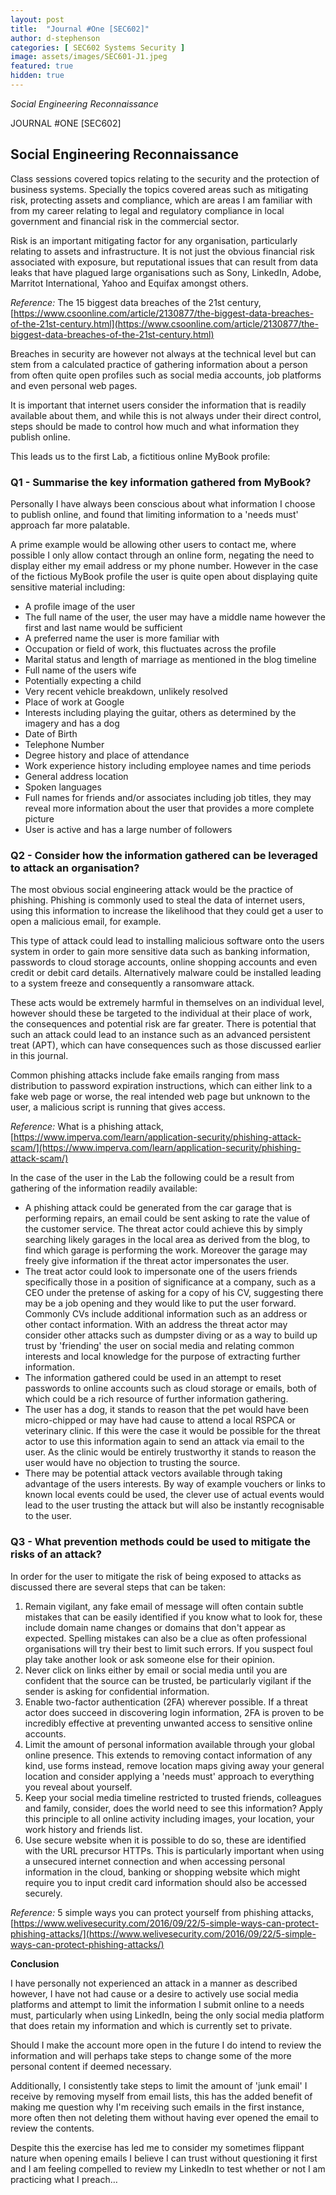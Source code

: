 ```yaml
---
layout: post
title:  "Journal #One [SEC602]"
author: d-stephenson
categories: [ SEC602 Systems Security ]
image: assets/images/SEC601-J1.jpeg
featured: true
hidden: true
---
```

<i>Social Engineering Reconnaissance</i>

JOURNAL #ONE [SEC602]

<h2>Social Engineering Reconnaissance</h2> 

Class sessions covered topics relating to the security and the protection of business systems. Specially the topics covered areas such as mitigating risk, protecting assets and compliance, which are areas I am familiar with from my career relating to legal and regulatory compliance in local government and financial risk in the commercial sector. 

Risk is an important mitigating factor for any organisation, particularly relating to assets and infrastructure. It is not just the obvious financial risk associated with exposure, but reputational issues that can result from data leaks that have plagued large organisations such as Sony, LinkedIn, Adobe, Marritot International, Yahoo and Equifax amongst others.

<i>Reference:</i>  The 15 biggest data breaches of the 21st century, [https://www.csoonline.com/article/2130877/the-biggest-data-breaches-of-the-21st-century.html](https://www.csoonline.com/article/2130877/the-biggest-data-breaches-of-the-21st-century.html)

Breaches in security are however not always at the technical level but can stem from a calculated practice of gathering information about a person from often quite open profiles such as social media accounts, job platforms and even personal web pages. 

It is important that internet users consider the information that is readily available about them, and while this is not always under their direct control, steps should be made to control how much and what information they publish online. 

This leads us to the first Lab, a fictitious online MyBook profile:

<h3>Q1 - Summarise the key information gathered from MyBook?</h3> 

Personally I have always been conscious about what information I choose to publish online, and found that limiting information to a 'needs must' approach far more palatable. 

A prime example would be allowing other users to contact me, where possible I only allow contact through an online form, negating the need to display either my email address or my phone number. However in the case of the fictious MyBook profile the user is quite open about displaying quite sensitive material including:

- A profile image of the user
- The full name of the user, the user may have a middle name however the first and last name would be sufficient 
- A preferred name the user is more familiar with 
- Occupation or field of work, this fluctuates across the profile
- Marital status and length of marriage as mentioned in the blog timeline
- Full name of the users wife
- Potentially expecting a child 
- Very recent vehicle breakdown, unlikely resolved 
- Place of work at Google
- Interests including playing the guitar, others as determined by the imagery and has a dog 
- Date of Birth 
- Telephone Number 
- Degree history and place of attendance
- Work experience history including employee names and time periods
- General address location 
- Spoken languages 
- Full names for friends and/or associates including job titles, they may reveal more information about the user that provides a more complete picture 
- User is active and has a large number of followers 

<h3>Q2 - Consider how the information gathered can be leveraged to attack an organisation?</h3>

The most obvious social engineering attack would be the practice of phishing. Phishing is commonly used to steal the data of internet users, using this information to increase the likelihood that they could get a user to open a malicious email, for example. 

This type of attack could lead to installing malicious software onto the users system in order to gain more sensitive data such as banking information, passwords to cloud storage accounts, online shopping accounts and even credit or debit card details. Alternatively malware could be installed leading to a system freeze and consequently a ransomware attack. 

These acts would be extremely harmful in themselves on an individual level, however should these be targeted to the individual at their place of work, the consequences and potential risk are far greater. There is potential that such an attack could lead to an instance such as an advanced persistent treat (APT), which can have consequences such as those discussed earlier in this journal. 

Common phishing attacks include fake emails ranging from mass distribution to password expiration instructions, which can either link to a fake web page or worse, the real intended web page but unknown to the user, a malicious script is running that gives access.

<i>Reference:</i> What is a phishing attack, [https://www.imperva.com/learn/application-security/phishing-attack-scam/](https://www.imperva.com/learn/application-security/phishing-attack-scam/)

In the case of the user in the Lab the following could be a result from gathering of the information readily available:

- A phishing attack could be generated from the car garage that is performing repairs, an email could be sent asking to rate the value of the customer service. The threat actor could achieve this by simply searching likely garages in the local area as derived from the blog, to find which garage is performing the work. Moreover the garage may freely give information if the threat actor impersonates the user. 
- The treat actor could look to impersonate one of the users friends specifically those in a position of significance at a company, such as a CEO under the pretense of asking for a copy of his CV, suggesting there may be a job opening and they would like to put the user forward. Commonly CVs include additional information such as an address or other contact information. With an address the threat actor may consider other attacks such as dumpster diving or as a way to build up trust by 'friending' the user on social media and relating common interests and local knowledge for the purpose of extracting further information. 
- The information gathered could be used in an attempt to reset passwords to online accounts such as cloud storage or emails, both of which could be a rich resource of further information gathering.
- The user has a dog, it stands to reason that the pet would have been micro-chipped or may have had cause to attend a local RSPCA or veterinary clinic. If this were the case it would be possible for the threat actor to use this information again to send an attack via email to the user. As the clinic would be entirely trustworthy it stands to reason the user would have no objection to trusting the source. 
- There may be potential attack vectors available through taking advantage of the users interests. By way of example vouchers or links to known local events could be used, the clever use of actual events would lead to the user trusting the attack but will also be instantly recognisable to the user.

<h3>Q3 - What prevention methods could be used to mitigate the risks of an attack?</h3>

In order for the user to mitigate the risk of being exposed to attacks as discussed there are several steps that can be taken:

1. Remain vigilant, any fake email of message will often contain subtle mistakes that can be easily identified if you know what to look for, these include domain name changes or domains that don't appear as expected. Spelling mistakes can also be a clue as often professional organisations will try their best to limit such errors. If you suspect foul play take another look or ask someone else for their opinion. 
2. Never click on links either by email or social media until you are confident that the source can be trusted, be particularly vigilant if the sender is asking for confidential information.
3. Enable two-factor authentication (2FA) wherever possible. If a threat actor does succeed in discovering login information, 2FA is proven to be incredibly effective at preventing unwanted access to sensitive online accounts. 
4. Limit the amount of personal information available through your global online presence. This extends to removing contact information of any kind, use forms instead, remove location maps giving away your general location and consider applying a 'needs must' approach to everything you reveal about yourself. 
5. Keep your social media timeline restricted to trusted friends, colleagues and family, consider, does the world need to see this information? Apply this principle to all online activity including images, your location, your work history and friends list. 
6. Use secure website when it is possible to do so, these are identified with the URL precursor HTTPs. This is particularly important when using a unsecured internet connection and when accessing personal information in the cloud, banking or shopping website which might require you to input credit card information should also be accessed securely.

<i>Reference:</i> 5 simple ways you can protect yourself from phishing attacks, [https://www.welivesecurity.com/2016/09/22/5-simple-ways-can-protect-phishing-attacks/](https://www.welivesecurity.com/2016/09/22/5-simple-ways-can-protect-phishing-attacks/)

<b>Conclusion</b>

I have personally not experienced an attack in a manner as described however, I have not had cause or a desire to actively use social media platforms and attempt to limit the information I  submit online to a needs must, particularly when using LinkedIn, being the only social media platform that does retain my information and which is currently set to private.

Should I make the account more open in the future I do intend to review the information and will perhaps take steps to change some of the more personal content if deemed necessary. 

Additionally, I consistently take steps to limit the amount of 'junk email' I receive by removing myself from email lists, this has the added benefit of making me question why I'm receiving such emails in the first instance, more often then not deleting them without having ever opened the email to review the contents. 

Despite this the exercise has led me to consider my sometimes flippant nature  when opening emails I believe I can trust without questioning it first and I am feeling compelled to review my LinkedIn to test whether or not I am practicing what I preach…
